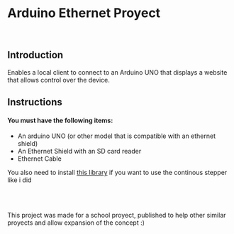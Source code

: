# Arduino Ethernet Proyect
<br>

## Introduction
Enables a local client to connect to an Arduino UNO that displays a website that allows control over the device.
<br>

## Instructions
#### You must have the following items:
- An arduino UNO (or other model that is compatible with an ethernet shield)
- An Ethernet Shield with an SD card reader
- Ethernet Cable

You also need to install [this library](https://github.com/bblanchon/ArduinoContinuousStepper "ContinousStepper by bblanchon") if you want to use the continous stepper like i did

<br><br>

This project was made for a school proyect, published to help other similar proyects and allow expansion of the concept :)

